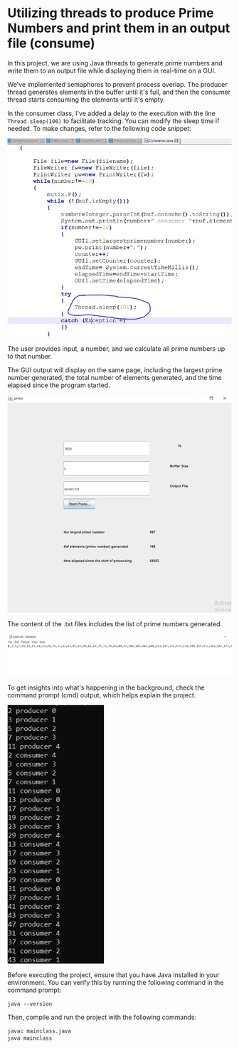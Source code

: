 # Utilizing threads to produce Prime Numbers and print them in an output file (consume)

In this project, we are using Java threads to generate prime numbers and write them to an output file while displaying them in real-time on a GUI.

We've implemented semaphores to prevent process overlap. The producer thread generates elements in the buffer until it's full, and then the consumer thread starts consuming the elements until it's empty.

In the consumer class, I've added a delay to the execution with the line `Thread.sleep(100)` to facilitate tracking. You can modify the sleep time if needed. To make changes, refer to the following code snippet:

![image](images/Sleep.JPG)

The user provides input, a number, and we calculate all prime numbers up to that number.

The GUI output will display on the same page, including the largest prime number generated, the total number of elements generated, and the time elapsed since the program started.

![image](images/input_output_gui.JPG)

The content of the .txt files includes the list of prime numbers generated.

![image](images/txtfileOutput.JPG)

To get insights into what's happening in the background, check the command prompt (cmd) output, which helps explain the project.

![image](images/background.JPG)

Before executing the project, ensure that you have Java installed in your environment. You can verify this by running the following command in the command prompt:

	java --version

Then, compile and run the project with the following commands:

```
javac mainclass.java
java mainclass
```
